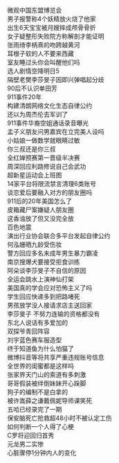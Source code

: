 微观中国东盟博览会  
男子报警称4个妖精放火烧了他家  
出生6天宝宝被月嫂摔成颅骨骨折  
女子疑整形失败院方称解剖才能证明  
张雨绮李柄熹的吻跨越黄河  
耳根子软的人不要来西藏  
室友睡过头你会叫醒他们吗  
选人剧情空降明日5  
隔壁老樊李莎旻子因即兴弹唱起分歧  
90后不认识单田芳  
911事件20年  
构建清朗网络文化生态自律公约  
还以为周杰伦去军训了  
911事件华裔空姐通话录音曝光  
孟子义朋友问男嘉宾在立完美人设吗  
小姑娘一做数学就眼睛过敏  
你三叔还是你三叔  
全红婵预赛第一晋级半决赛  
周深回应利路修说自己会武功  
超新星运动会上班图  
14家平台将限流禁言清理6类账号  
谈恋爱后要融入对方的朋友圈吗  
911后的20年美国怎么了  
皮箱藏尸案嫌疑人朋友圈  
这香油放了但又没完全放  
百色地震  
演出行业协会联合多平台发起自律公约  
何泓姗晒九龄受伤妆  
警方回应多名未成年男生暴力霸凌  
南京搜爆犬要接受拒食训练  
阿朵谈李莎旻子不自信的原因  
全运会跳水上演神仙打架  
美国真的学会应对恐怖主义了吗  
学生回应快递多到把路堵死  
男孩放学没人接请求店主送回家  
李莎旻子 不努力连输的资格都没有  
东北人说话有多爱加的  
双探爷青回阵容  
刘宇蓝色赛车服造型  
终于知道鱼为什么怕猫了  
微博抖音等将共享严重违规账号信息  
全世界的闺蜜都是这样吗  
张家界天门山的索道有多刺激  
哥哥假装被绊倒妹妹开心跺脚  
狗子的编制不是白拿的  
被许嵩薛之谦戴佩妮导师课笑死  
五哈已经录完了一期  
保安脑死亡抢救超48小时不被认定工伤  
如何判断一个人得了心梗  
C罗将迎回归首秀  
元龙男二实惨  
心脏骤停1分钟内人的变化  
